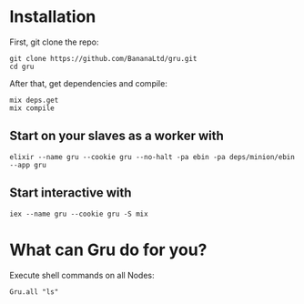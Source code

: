 # Installation

First, git clone the repo:
```
git clone https://github.com/BananaLtd/gru.git
cd gru
```

After that, get dependencies and compile:
```
mix deps.get
mix compile
```

## Start on your slaves as a worker with

```
elixir --name gru --cookie gru --no-halt -pa ebin -pa deps/minion/ebin --app gru
```

## Start interactive with

```
iex --name gru --cookie gru -S mix
```

# What can Gru do for you?

Execute shell commands on all Nodes:

```
Gru.all "ls"
```
